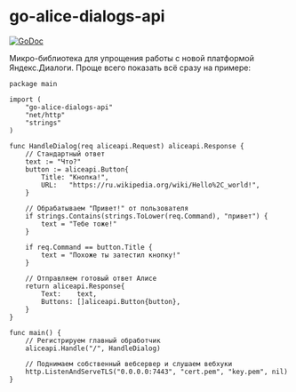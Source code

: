 # go-alice-dialogs-api
[![GoDoc](https://godoc.org/github.com/L11R/go-alice-dialogs-api?status.svg)](https://godoc.org/github.com/L11R/go-alice-dialogs-api)

Микро-библиотека для упрощения работы с новой платформой Яндекс.Диалоги. Проще всего показать всё сразу на примере:
```golang
package main

import (
	"go-alice-dialogs-api"
	"net/http"
	"strings"
)

func HandleDialog(req aliceapi.Request) aliceapi.Response {
	// Стандартный ответ
	text := "Что?"
	button := aliceapi.Button{
		Title: "Кнопка!",
		URL:   "https://ru.wikipedia.org/wiki/Hello%2C_world!",
	}

	// Обрабатываем "Привет!" от пользователя
	if strings.Contains(strings.ToLower(req.Command), "привет") {
		text = "Тебе тоже!"
	}

	if req.Command == button.Title {
		text = "Похоже ты затестил кнопку!"
	}

	// Отправляем готовый ответ Алисе
	return aliceapi.Response{
		Text:    text,
		Buttons: []aliceapi.Button{button},
	}
}

func main() {
	// Регистрируем главный обработчик
	aliceapi.Handle("/", HandleDialog)

	// Поднимаем собственный вебсервер и слушаем вебхуки
	http.ListenAndServeTLS("0.0.0.0:7443", "cert.pem", "key.pem", nil)
}
```
